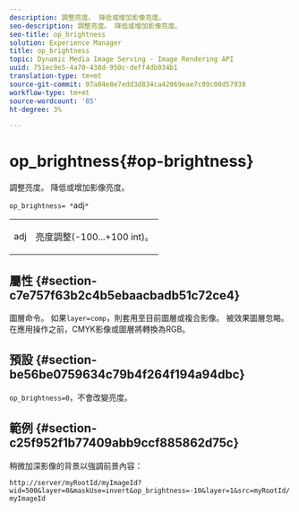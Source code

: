 ```yaml
---
description: 調整亮度。 降低或增加影像亮度。
seo-description: 調整亮度。 降低或增加影像亮度。
seo-title: op_brightness
solution: Experience Manager
title: op_brightness
topic: Dynamic Media Image Serving - Image Rendering API
uuid: 751ec9e5-4a70-438d-950c-deff4db034b1
translation-type: tm+mt
source-git-commit: 97a84e8e7edd3d834ca42069eae7c09c00d57938
workflow-type: tm+mt
source-wordcount: '85'
ht-degree: 3%

---
```



# op_brightness{#op-brightness}

調整亮度。 降低或增加影像亮度。

`op_brightness= *`adj`*`

<table id="simpletable_2B5DB95B1FF044C8BD226D4F8311E806"> 
 <tr class="strow"> 
  <td class="stentry"> <p><span class="varname"> adj</span> </p> </td> 
  <td class="stentry"> <p>亮度調整(-100...+100 int)。 </p></td> 
 </tr> 
</table>

## 屬性 {#section-c7e757f63b2c4b5ebaacbadb51c72ce4}

圖層命令。 如果`layer=comp`，則套用至目前圖層或複合影像。 被效果圖層忽略。 在應用操作之前，CMYK影像或圖層將轉換為RGB。

## 預設 {#section-be56be0759634c79b4f264f194a94dbc}

`op_brightness=0`，不會改變亮度。

## 範例 {#section-c25f952f1b77409abb9ccf885862d75c}

稍微加深影像的背景以強調前景內容：

`http://server/myRootId/myImageId?wid=500&layer=0&maskUse=invert&op_brightness=-10&layer=1&src=myRootId/myImageId`

